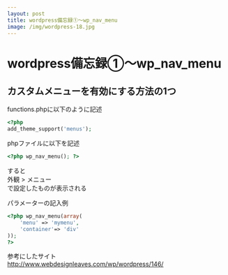```yaml
---
layout: post
title: wordpress備忘録①～wp_nav_menu
image: /img/wordpress-18.jpg
---
```


# wordpress備忘録①～wp_nav_menu

## カスタムメニューを有効にする方法の1つ

functions.phpに以下のように記述   
```php
<?php
add_theme_support('menus');
```

phpファイルに以下を記述   
```php
<?php wp_nav_menu(); ?>
```

すると   
外観 > メニュー   
で設定したものが表示される   

パラメーターの記入例   
```php
<?php wp_nav_menu(array(
    'menu' => 'mymenu',
    'container'=> 'div'
));
?>
```



参考にしたサイト   
http://www.webdesignleaves.com/wp/wordpress/146/   
